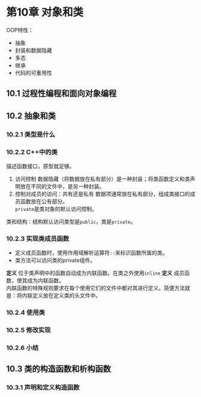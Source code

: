 # 第10章 对象和类

OOP特性：

* 抽象
* 封装和数据隐藏
* 多态
* 继承
* 代码的可重用性

## 10.1 过程性编程和面向对象编程

## 10.2 抽象和类

### 10.2.1 类型是什么

### 10.2.2 C++中的类

描述函数接口，原型就足够。  

1. 访问控制
数据隐藏（将数据放在私有部分）是一种封装；将类函数定义和类声明放在不同的文件中，是另一种封装。
2. 控制对成员的访问：共有还是私有
数据项通常放在私有部分，组成类接口的成员函数放在公有部分。  
`private`是类对象的默认访问控制。  

类和结构：结构默认访问类型是`public`，类是`private`。

### 10.2.3 实现类成员函数

* 定义成员函数时，使用作用域解析运算符`::`来标识函数所属的类。
* 类方法可以访问类的private组件。

__定义__ 位于类声明中的函数自动成为内联函数。在类之外使用`inline` __定义__ 成员函数，使其成为内联函数。  
内联函数的特殊规则要求在每个使用它们的文件中都对其进行定义。简便方法就是：将内联定义放在定义类的头文件中。  

### 10.2.4 使用类

### 10.2.5 修改实现

### 10.2.6 小结

## 10.3 类的构造函数和析构函数

### 10.3.1 声明和定义构造函数

